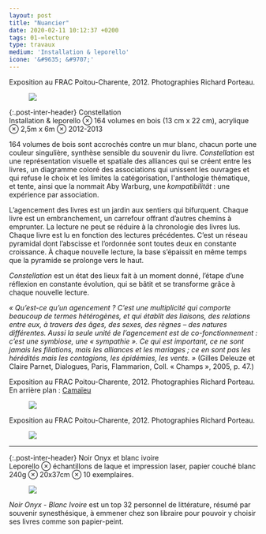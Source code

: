 ```yaml
---
layout: post
title: "Nuancier"
date: 2020-02-11 10:12:37 +0200
tags: 01-∞lecture
type: travaux
medium: 'Installation & leporello'
icone: '&#9635; &#9707;'
---
```


<figcaption>Exposition au FRAC Poitou-Charente, 2012. Photographies Richard Porteau.</figcaption>
<figure><img class="photopost" src="{{site.baseurl}}/imgs/constellation01.gif" onmouseover="this.src='{{site.baseurl}}/imgs/constellation01.jpg'" onmouseout="this.src='{{site.baseurl}}/imgs/constellation01.gif'" /></figure>

{:.post-inter-header}
<span class="post-inter-title">Constellation</span><br><span class="post-meta">Installation & leporello ⊗ 164 volumes en bois (13 cm x 22 cm), acrylique ⊗ 2,5m x 6m ⊗ 2012-2013</span>

164 volumes de bois sont accrochés contre un mur blanc, chacun porte une couleur singulière, synthèse sensible du souvenir du livre. *Constellation* est une représentation visuelle et spatiale des alliances qui se créent entre les livres, un diagramme coloré des associations qui unissent les ouvrages et qui refuse le choix et les limites la catégorisation, l'anthologie thématique, et tente, ainsi que la nommait Aby Warburg, une *kompatibilität* : une expérience par association.

L’agencement des livres est un jardin aux sentiers qui bifurquent. Chaque livre est un embranchement, un carrefour offrant d’autres chemins à emprunter. La lecture ne peut se réduire à la chronologie des livres lus. Chaque livre est lu en fonction des lectures précédentes. C’est un réseau pyramidal dont l’abscisse et l’ordonnée sont toutes deux en constante croissance. À chaque nouvelle lecture, la base s’épaissit en même temps que la pyramide se prolonge vers le haut.

*Constellation* est un état des lieux fait à un moment donné, l’étape d’une réflexion en constante évolution, qui se bâtit et se transforme grâce à chaque nouvelle lecture.

*« Qu’est-ce qu’un agencement ? C’est une multiplicité qui comporte beaucoup de termes hétérogènes, et qui établit des liaisons, des relations entre eux, à travers des âges, des sexes, des règnes – des natures différentes. Aussi la seule unité de l’agencement est de co-fonctionnement : c’est une symbiose, une « sympathie ». Ce qui est important, ce ne sont jamais les filiations, mais les alliances et les mariages ; ce en sont pas les hérédités mais les contagions, les épidémies, les vents. »*
(Gilles Deleuze et Claire Parnet, Dialogues, Paris, Flammarion, Coll. « Champs », 2005, p. 47.)

<figcaption>Exposition au FRAC Poitou-Charente, 2012. Photographies Richard Porteau. En arrière plan : <a href="/camaieu/">Camaïeu</a></figcaption>
<figure><img class="photopost" src="{{site.baseurl}}/imgs/constellation02.gif" onmouseover="this.src='{{site.baseurl}}/imgs/constellation02.jpg'" onmouseout="this.src='{{site.baseurl}}/imgs/constellation02.gif'" /></figure>
<figcaption>Exposition au FRAC Poitou-Charente, 2012. Photographies Richard Porteau.</figcaption>
<figure><img class="photopost" src="{{site.baseurl}}/imgs/constellation03.gif" onmouseover="this.src='{{site.baseurl}}/imgs/constellation03.jpg'" onmouseout="this.src='{{site.baseurl}}/imgs/constellation03.gif'" /></figure>

<hr>

{:.post-inter-header}
<span class="post-inter-title">Noir Onyx et blanc ivoire</span><br>
<span class="post-meta">
Leporello ⊗ échantillons de laque et impression laser, papier couché blanc 240g ⊗ 20x37cm ⊗ 10 exemplaires.</span>

<figure><img class="photopost" src="{{site.baseurl}}/imgs/leporello.gif" onmouseover="this.src='{{site.baseurl}}/imgs/leporello.jpg'" onmouseout="this.src='{{site.baseurl}}/imgs/leporello.gif'" /></figure>

*Noir Onyx - Blanc Ivoire* est un top 32 personnel de littérature, résumé par souvenir synesthésique, à emmener chez son libraire pour pouvoir y choisir ses livres comme son papier-peint.
